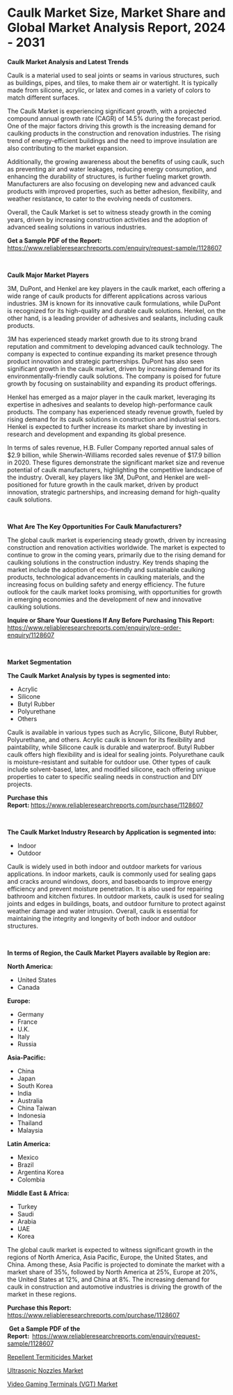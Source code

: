 <p><h1>Caulk Market Size, Market Share and Global Market Analysis Report, 2024 - 2031</h1></p><p><strong>Caulk Market Analysis and Latest Trends</strong></p>
<p><p>Caulk is a material used to seal joints or seams in various structures, such as buildings, pipes, and tiles, to make them air or watertight. It is typically made from silicone, acrylic, or latex and comes in a variety of colors to match different surfaces.</p><p>The Caulk Market is experiencing significant growth, with a projected compound annual growth rate (CAGR) of 14.5% during the forecast period. One of the major factors driving this growth is the increasing demand for caulking products in the construction and renovation industries. The rising trend of energy-efficient buildings and the need to improve insulation are also contributing to the market expansion.</p><p>Additionally, the growing awareness about the benefits of using caulk, such as preventing air and water leakages, reducing energy consumption, and enhancing the durability of structures, is further fueling market growth. Manufacturers are also focusing on developing new and advanced caulk products with improved properties, such as better adhesion, flexibility, and weather resistance, to cater to the evolving needs of customers.</p><p>Overall, the Caulk Market is set to witness steady growth in the coming years, driven by increasing construction activities and the adoption of advanced sealing solutions in various industries.</p></p>
<p><strong>Get a Sample PDF of the Report:&nbsp;</strong> <a href="https://www.reliableresearchreports.com/enquiry/request-sample/1128607">https://www.reliableresearchreports.com/enquiry/request-sample/1128607</a></p>
<p>&nbsp;</p>
<p><strong>Caulk Major Market Players</strong></p>
<p><p>3M, DuPont, and Henkel are key players in the caulk market, each offering a wide range of caulk products for different applications across various industries. 3M is known for its innovative caulk formulations, while DuPont is recognized for its high-quality and durable caulk solutions. Henkel, on the other hand, is a leading provider of adhesives and sealants, including caulk products.</p><p>3M has experienced steady market growth due to its strong brand reputation and commitment to developing advanced caulk technology. The company is expected to continue expanding its market presence through product innovation and strategic partnerships. DuPont has also seen significant growth in the caulk market, driven by increasing demand for its environmentally-friendly caulk solutions. The company is poised for future growth by focusing on sustainability and expanding its product offerings.</p><p>Henkel has emerged as a major player in the caulk market, leveraging its expertise in adhesives and sealants to develop high-performance caulk products. The company has experienced steady revenue growth, fueled by rising demand for its caulk solutions in construction and industrial sectors. Henkel is expected to further increase its market share by investing in research and development and expanding its global presence.</p><p>In terms of sales revenue, H.B. Fuller Company reported annual sales of $2.9 billion, while Sherwin-Williams recorded sales revenue of $17.9 billion in 2020. These figures demonstrate the significant market size and revenue potential of caulk manufacturers, highlighting the competitive landscape of the industry. Overall, key players like 3M, DuPont, and Henkel are well-positioned for future growth in the caulk market, driven by product innovation, strategic partnerships, and increasing demand for high-quality caulk solutions.</p></p>
<p>&nbsp;</p>
<p><strong>What Are The Key Opportunities For Caulk Manufacturers?</strong></p>
<p><p>The global caulk market is experiencing steady growth, driven by increasing construction and renovation activities worldwide. The market is expected to continue to grow in the coming years, primarily due to the rising demand for caulking solutions in the construction industry. Key trends shaping the market include the adoption of eco-friendly and sustainable caulking products, technological advancements in caulking materials, and the increasing focus on building safety and energy efficiency. The future outlook for the caulk market looks promising, with opportunities for growth in emerging economies and the development of new and innovative caulking solutions.</p></p>
<p><strong>Inquire or Share Your Questions If Any Before Purchasing This Report:</strong> <a href="https://www.reliableresearchreports.com/enquiry/pre-order-enquiry/1128607">https://www.reliableresearchreports.com/enquiry/pre-order-enquiry/1128607</a></p>
<p>&nbsp;</p>
<p><strong>Market Segmentation</strong></p>
<p><strong>The Caulk Market Analysis by types is segmented into:</strong></p>
<p><ul><li>Acrylic</li><li>Silicone</li><li>Butyl Rubber</li><li>Polyurethane</li><li>Others</li></ul></p>
<p><p>Caulk is available in various types such as Acrylic, Silicone, Butyl Rubber, Polyurethane, and others. Acrylic caulk is known for its flexibility and paintability, while Silicone caulk is durable and waterproof. Butyl Rubber caulk offers high flexibility and is ideal for sealing joints. Polyurethane caulk is moisture-resistant and suitable for outdoor use. Other types of caulk include solvent-based, latex, and modified silicone, each offering unique properties to cater to specific sealing needs in construction and DIY projects.</p></p>
<p><strong>Purchase this Report:&nbsp;</strong><a href="https://www.reliableresearchreports.com/purchase/1128607">https://www.reliableresearchreports.com/purchase/1128607</a></p>
<p>&nbsp;</p>
<p><strong>The Caulk Market Industry Research by Application is segmented into:</strong></p>
<p><ul><li>Indoor</li><li>Outdoor</li></ul></p>
<p><p>Caulk is widely used in both indoor and outdoor markets for various applications. In indoor markets, caulk is commonly used for sealing gaps and cracks around windows, doors, and baseboards to improve energy efficiency and prevent moisture penetration. It is also used for repairing bathroom and kitchen fixtures. In outdoor markets, caulk is used for sealing joints and edges in buildings, boats, and outdoor furniture to protect against weather damage and water intrusion. Overall, caulk is essential for maintaining the integrity and longevity of both indoor and outdoor structures.</p></p>
<p>&nbsp;</p>
<p><strong>In terms of Region, the Caulk Market Players available by Region are:</strong></p>
<p>
    <p> <strong> North America: </strong>
        <ul>
            <li>United States</li>
            <li>Canada</li>
        </ul>
        </p> 
    <p> <strong> Europe: </strong>
        <ul>
            <li>Germany</li>
            <li>France</li>
            <li>U.K.</li>
            <li>Italy</li>
            <li>Russia</li>
        </ul>
        </p> 
    <p> <strong> Asia-Pacific: </strong>
        <ul>
            <li>China</li>
            <li>Japan</li>
            <li>South Korea</li>
            <li>India</li>
            <li>Australia</li>
            <li>China Taiwan</li>
            <li>Indonesia</li>
            <li>Thailand</li>
            <li>Malaysia</li>
        </ul>
        </p> 
    <p> <strong> Latin America: </strong>
        <ul>
            <li>Mexico</li>
            <li>Brazil</li>
            <li>Argentina Korea</li>
            <li>Colombia</li>
        </ul>
        </p> 
    <p> <strong> Middle East & Africa: </strong>
        <ul>
            <li>Turkey</li>
            <li>Saudi</li>
            <li>Arabia</li>
            <li>UAE</li>
            <li>Korea</li>
        </ul>
    </p>
    </p>
<p><p>The global caulk market is expected to witness significant growth in the regions of North America, Asia Pacific, Europe, the United States, and China. Among these, Asia Pacific is projected to dominate the market with a market share of 35%, followed by North America at 25%, Europe at 20%, the United States at 12%, and China at 8%. The increasing demand for caulk in construction and automotive industries is driving the growth of the market in these regions.</p></p>
<p><strong>Purchase this Report: </strong><a href="https://www.reliableresearchreports.com/purchase/1128607">https://www.reliableresearchreports.com/purchase/1128607</a></p>
<p>&nbsp;<strong>Get a Sample PDF of the Report:&nbsp;&nbsp;</strong><a href="https://www.reliableresearchreports.com/enquiry/request-sample/1128607">https://www.reliableresearchreports.com/enquiry/request-sample/1128607</a></p>
<p><strong></strong></p>
<p><p><a href="https://view.publitas.com/reportprime-1/repellent-termiticides-market-size-furnishes-valuable-information-encompassing-market-share-market-trends-and-projections-spanning-from-2023-to-2030/">Repellent Termiticides Market</a></p><p><a href="https://view.publitas.com/reportprime-1/ultrasonic-nozzles-market-size-share-trends-analysis-report-by-application-regional-outlook-competitive-strategies-and-segment-forecasts-2023-2030/">Ultrasonic Nozzles Market</a></p><p><a href="https://view.publitas.com/reportprime-1/video-gaming-terminals-vgt-market-insights-market-players-and-forecast-till-2030/">Video Gaming Terminals (VGT) Market</a></p></p>